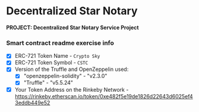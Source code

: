 # Decentralized Star Notary
**PROJECT: Decentralized Star Notary Service Project**

### Smart contract readme exercise info
- [x] ERC-721 Token Name - `Crypto Sky`
- [x] ERC-721 Token Symbol - `CSTC`
- [x] Version of the Truffle and OpenZeppelin used:
    - [x] "openzeppelin-solidity" - "v2.3.0"
    - [x] "Truffle" - "v5.5.24"
- [x] Your Token Address on the Rinkeby Network - https://rinkeby.etherscan.io/token/0xe482f5e19de1826d22643d6025ef43eddb449e52
